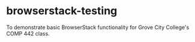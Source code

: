 # browserstack-testing

To demonstrate basic BrowserStack functionality for Grove City College's COMP 442 class.

